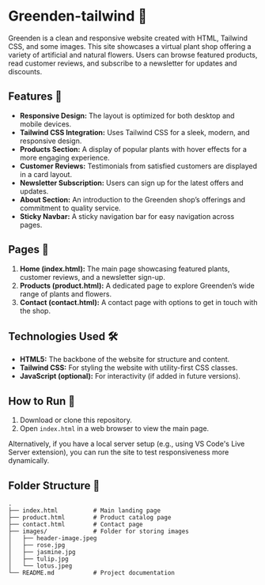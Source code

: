 # Greenden-tailwind 🌿

Greenden is a clean and responsive website created with HTML, Tailwind CSS, and some images. This site showcases a virtual plant shop offering a variety of artificial and natural flowers. Users can browse featured products, read customer reviews, and subscribe to a newsletter for updates and discounts.

## Features 🌱

- **Responsive Design:** The layout is optimized for both desktop and mobile devices.
- **Tailwind CSS Integration:** Uses Tailwind CSS for a sleek, modern, and responsive design.
- **Products Section:** A display of popular plants with hover effects for a more engaging experience.
- **Customer Reviews:** Testimonials from satisfied customers are displayed in a card layout.
- **Newsletter Subscription:** Users can sign up for the latest offers and updates.
- **About Section:** An introduction to the Greenden shop’s offerings and commitment to quality service.
- **Sticky Navbar:** A sticky navigation bar for easy navigation across pages.

## Pages 📄

1. **Home (index.html):** The main page showcasing featured plants, customer reviews, and a newsletter sign-up.
2. **Products (product.html):** A dedicated page to explore Greenden’s wide range of plants and flowers.
3. **Contact (contact.html):** A contact page with options to get in touch with the shop.

## Technologies Used 🛠️

- **HTML5:** The backbone of the website for structure and content.
- **Tailwind CSS:** For styling the website with utility-first CSS classes.
- **JavaScript (optional):** For interactivity (if added in future versions).

## How to Run 🚀

1. Download or clone this repository.
2. Open `index.html` in a web browser to view the main page.

Alternatively, if you have a local server setup (e.g., using VS Code's Live Server extension), you can run the site to test responsiveness more dynamically.

## Folder Structure 📁

```plaintext
.
├── index.html          # Main landing page
├── product.html        # Product catalog page
├── contact.html        # Contact page
├── images/             # Folder for storing images
│   ├── header-image.jpeg
│   ├── rose.jpg
│   ├── jasmine.jpg
│   ├── tulip.jpg
│   └── lotus.jpeg
└── README.md           # Project documentation

